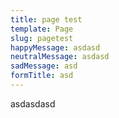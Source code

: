 ```yaml
---
title: page test
template: Page
slug: pagetest
happyMessage: asdasd
neutralMessage: asdasd
sadMessage: asd
formTitle: asd
---
```

asdasdasd
